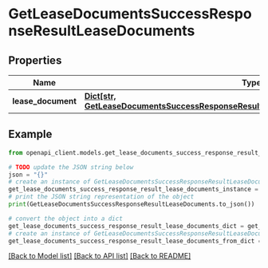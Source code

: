 # GetLeaseDocumentsSuccessResponseResultLeaseDocuments


## Properties

Name | Type | Description | Notes
------------ | ------------- | ------------- | -------------
**lease_document** | [**Dict[str, GetLeaseDocumentsSuccessResponseResultLeaseDocumentsLeaseDocumentValue]**](GetLeaseDocumentsSuccessResponseResultLeaseDocumentsLeaseDocumentValue.md) |  | 

## Example

```python
from openapi_client.models.get_lease_documents_success_response_result_lease_documents import GetLeaseDocumentsSuccessResponseResultLeaseDocuments

# TODO update the JSON string below
json = "{}"
# create an instance of GetLeaseDocumentsSuccessResponseResultLeaseDocuments from a JSON string
get_lease_documents_success_response_result_lease_documents_instance = GetLeaseDocumentsSuccessResponseResultLeaseDocuments.from_json(json)
# print the JSON string representation of the object
print(GetLeaseDocumentsSuccessResponseResultLeaseDocuments.to_json())

# convert the object into a dict
get_lease_documents_success_response_result_lease_documents_dict = get_lease_documents_success_response_result_lease_documents_instance.to_dict()
# create an instance of GetLeaseDocumentsSuccessResponseResultLeaseDocuments from a dict
get_lease_documents_success_response_result_lease_documents_from_dict = GetLeaseDocumentsSuccessResponseResultLeaseDocuments.from_dict(get_lease_documents_success_response_result_lease_documents_dict)
```
[[Back to Model list]](../README.md#documentation-for-models) [[Back to API list]](../README.md#documentation-for-api-endpoints) [[Back to README]](../README.md)


